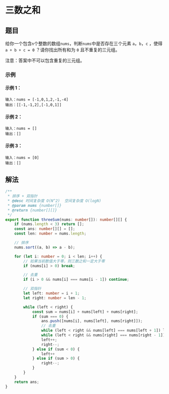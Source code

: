 # 三数之和

## 题目

给你一个包含`n`个整数的数组`nums`，判断`nums`中是否存在三个元素 `a`，`b`，`c` ，使得`a + b + c = 0` ？请你找出所有和为 `0` 且不重复的三元组。

注意：答案中不可以包含重复的三元组。

### 示例

#### 示例 1：

```
输入：nums = [-1,0,1,2,-1,-4]
输出：[[-1,-1,2],[-1,0,1]]
```

#### 示例 2：

```
输入：nums = []
输出：[]
```

#### 示例 3：

```
输入：nums = [0]
输出：[]
```

## 解法
```typescript
/**
 * 排序 + 双指针
 * @desc 时间复杂度 O(N^2)  空间复杂度 O(logN)
 * @param nums {number[]}
 * @return {number[][]}
 */
export function threeSum(nums: number[]): number[][] {
    if (nums.length < 3) return [];
    const ans: number[][] = [];
    const len: number = nums.length;

    // 排序
    nums.sort((a, b) => a - b);

    for (let i: number = 0; i < len; i++) {
        // 如果当前数值大于零，则三数之和一定大于零
        if (nums[i] > 0) break;

        // 去重
        if (i > 0 && nums[i] === nums[i - 1]) continue;

        // 双指针
        let left: number = i + 1;
        let right: number = len - 1;

        while (left < right) {
            const sum = nums[i] + nums[left] + nums[right];
            if (sum === 0) {
                ans.push([nums[i], nums[left], nums[right]]);
                // 去重
                while (left < right && nums[left] === nums[left + 1]) left++;
                while (left < right && nums[right] === nums[right - 1]) right++;
                left++;
                right--;
            } else if (sum < 0) {
                left++
            } else if (sum > 0) {
                right--;
            }
        }
    }
    return ans;
}
```

